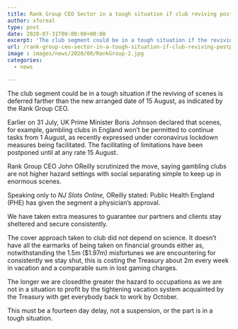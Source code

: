 ```yaml
---
title: Rank Group CEO Sector in a tough situation if club reviving postponed further
author: xforeal 
type: post
date: 2020-07-31T00:00:00+00:00
excerpt: 'The club segment could be in a tough situation if the reviving of scenes is deferred farther than the new arranged date of 15 August, as indicated by the Rank Group CEO '
url: /rank-group-ceo-sector-in-a-tough-situation-if-club-reviving-postponed-further/
image : images/news/2020/08/RankGroup-2.jpg
categories:
  - news

---
```

The club segment could be in a tough situation if the reviving of scenes is deferred farther than the new arranged date of 15 August, as indicated by the Rank Group CEO. 

Earlier on 31 July, UK Prime Minister Boris Johnson declared that scenes, for example, gambling clubs in England won&#8217;t be permitted to continue tasks from 1 August, as recently expressed under coronavirus lockdown measures being facilitated. The facilitating of limitations have been postponed until at any rate 15 August. 

Rank Group CEO John OReilly scrutinized the move, saying gambling clubs are not higher hazard settings with social separating simple to keep up in enormous scenes. 

Speaking only to _NJ Slots Online,_ OReilly stated: Public Health England (PHE) has given the segment a physician&#8217;s approval. 

We have taken extra measures to guarantee our partners and clients stay sheltered and secure consistently. 

The cover approach taken to club did not depend on science. It doesn&#8217;t have all the earmarks of being taken on financial grounds either as, notwithstanding the 1.5m ($1.97m) misfortunes we are encountering for consistently we stay shut, this is costing the Treasury about 2m every week in vacation and a comparable sum in lost gaming charges. 

The longer we are closedthe greater the hazard to occupations as we are not in a situation to profit by the tightening vacation system acquainted by the Treasury with get everybody back to work by October. 

This must be a fourteen day delay, not a suspension, or the part is in a tough situation.